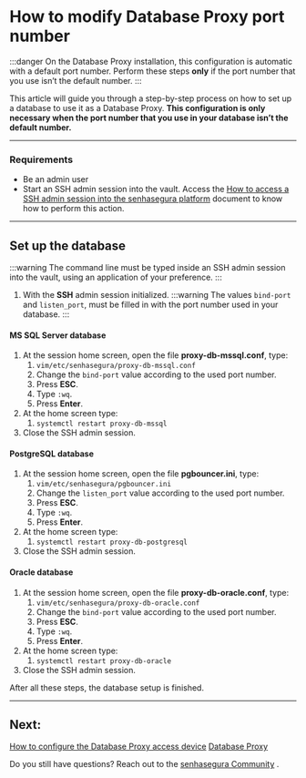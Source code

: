# How to modify Database Proxy port number

 :::danger
On the Database Proxy installation, this configuration is automatic with a default port number. Perform these steps **only** if the port number that you use isn’t the default number.
:::

This article will guide you through a step-by-step process on how to set up a database to use it as a Database Proxy. **This configuration is only necessary when the port number that you use in your database isn’t the default number.**

---
### Requirements

* Be an admin user
* Start an SSH admin session into the vault. Access the [How to access a SSH admin session into the senhasegura platform](/v3-32/docs/administration-ssh-access) document to know how to perform this action.

---
## Set up the database
 :::warning
The command line must be typed inside an SSH admin session into the vault, using an application of your preference.
:::

1. With the **SSH** admin session initialized.
     :::warning
    The values `bind-port` and `listen_port`, must be filled in with the port number used in your database.
    :::

#### MS SQL Server database

1. At the session home screen, open the file **proxy-db-mssql.conf**, type:
    1. `vim/etc/senhasegura/proxy-db-mssql.conf`
    2. Change the `bind-port` value according to the used port number.
    3. Press **ESC**.
    4. Type `:wq`.
    5. Press **Enter**.
2. At the home screen type:
    1. `systemctl restart proxy-db-mssql`
3. Close the SSH admin session.

#### PostgreSQL database

1. At the session home screen, open the file **pgbouncer.ini**, type:
    1. `vim/etc/senhasegura/pgbouncer.ini`
    2. Change the `listen_port` value according to the used port number.
    3. Press **ESC**.
    4. Type `:wq`.
    5. Press **Enter**.
2. At the home screen type:
    1. `systemctl restart proxy-db-postgresql`
3. Close the SSH admin session.

#### Oracle database

1. At the session home screen, open the file **proxy-db-oracle.conf**, type:
    1. `vim/etc/senhasegura/proxy-db-oracle.conf`
    2. Change the `bind-port` value according to the used port number.
    3. Press **ESC**.
    4. Type `:wq`.
    5. Press **Enter**.
2. At the home screen type:
    1. `systemctl restart proxy-db-oracle`
3. Close the SSH admin session.

After all these steps, the database setup is finished.

---
## Next:
[How to configure the Database Proxy access device](/v3-32/docs/pam-session-how-to-configure-the-database-proxy-access-device)
[Database Proxy](/v3-32/docs/pam-session-about-database-proxy)

Do you still have questions? Reach out to the [senhasegura Community](https://community.senhasegura.io/) .